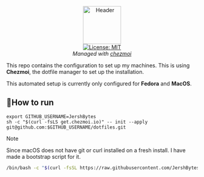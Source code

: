 <p align="center">
  <img src=".resources/images/dotfiles.png" alt="Header" width="100" height="100"><br>
  <a href="LICENSE">
    <img src="https://img.shields.io/badge/License-MIT-gren.svg" alt="License: MIT"></a><br> 
    <i> Managed with <a href="https://chezmoi.io"> chezmoi </a></i>
 </p>


This repo contains the configuration to set up my machines. This is using **Chezmoi**, the dotfile manager to set up the installation.

This automated setup is currently only configured for **Fedora** and **MacOS**.

## 🏃How to run

```shell
export GITHUB_USERNAME=JershBytes
sh -c "$(curl -fsLS get.chezmoi.io)" -- init --apply git@github.com:$GITHUB_USERNAME/dotfiles.git
```

> [!NOTE]
> Since macOS does not have git or curl installed on a fresh install. I have made a bootstrap script for it.
> ```zsh
> /bin/bash -c "$(curl -fsSL https://raw.githubusercontent.com/JershBytes/dotfiles/main/dot_bootstrap/mac_bootstrap.sh)"
> ```


